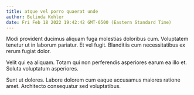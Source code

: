 ```yaml
---
title: atque vel porro quaerat unde
author: Belinda Kohler
date: Fri Feb 18 2022 19:42:42 GMT-0500 (Eastern Standard Time)
---
```

Modi provident ducimus aliquam fuga molestias doloribus cum. Voluptatem tenetur ut in laborum pariatur. Et vel fugit. Blanditiis cum necessitatibus ex rerum fugiat dolor.

 Velit qui ea aliquam. Totam qui non perferendis asperiores earum ea illo et. Soluta voluptatum asperiores.

 Sunt ut dolores. Labore dolorem cum eaque accusamus maiores ratione amet. Architecto consequatur sed voluptatibus.